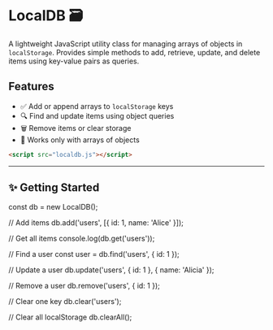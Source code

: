 # LocalDB 🗃️
 
A lightweight JavaScript utility class for managing arrays of objects in `localStorage`. Provides simple methods to add, retrieve, update, and delete items using key-value pairs as queries.

## Features

- ✅ Add or append arrays to `localStorage` keys  
- 🔍 Find and update items using object queries  
- 🗑️ Remove items or clear storage  
- 🔐 Works only with arrays of objects

 

```html
<script src="localdb.js"></script>
```

---

## ✨ Getting Started

const db = new LocalDB();

// Add items
db.add('users', [{ id: 1, name: 'Alice' }]);

// Get all items
console.log(db.get('users'));

// Find a user
const user = db.find('users', { id: 1 });

// Update a user
db.update('users', { id: 1 }, { name: 'Alicia' });

// Remove a user
db.remove('users', { id: 1 });

// Clear one key
db.clear('users');

// Clear all localStorage
db.clearAll();


  
